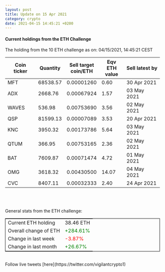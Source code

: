 ```yaml
---
layout: post
title: Update on 15 Apr 2021
category: crypto
date: 2021-04-15 14:45:21 +0200
---
```

<!-- Global site tag (gtag.js) - Google Analytics -->
<script async src="https://www.googletagmanager.com/gtag/js?id=UA-103831149-5"></script>
<script>
  window.dataLayer = window.dataLayer || [];
  function gtag(){dataLayer.push(arguments);}
  gtag('js', new Date());

  gtag('config', 'UA-103831149-5');
</script>


#### Current holdings from the ETH Challenge

The holding from the 10 ETH challenge as on: 04/15/2021, 14:45:21 CEST

|Coin ticker|Quantity|Sell target<br>coin/ETH|Eqv ETH<br>value|Sell latest by|
|-----------|--------|-----------|-----------|--------------|
MFT|68538.57|  0.00001260|0.60|30 Apr 2021|
ADX|2668.76|  0.00067924|1.57|03 May 2021|
WAVES|536.98|  0.00753690|3.56|02 May 2021|
QSP|81599.13|  0.00007089|3.53|20 Apr 2021|
KNC|3950.32|  0.00173786|5.64|03 May 2021|
QTUM|366.95|  0.00753165|2.36|02 May 2021|
BAT|7609.87|  0.00071474|4.72|01 May 2021|
OMG|3618.32|  0.00430500|14.07|04 May 2021|
CVC|8407.11|  0.00032333|2.40|24 Apr 2021|

<br>
<br>
<br>
General stats from the ETH challenge:

<table style="border:1px solid black;margin-left:auto;margin-right:auto;">
	<tbody>
	<tr>
		<td>Current ETH holding</td>
		<td>     38.46 ETH</td>
	</tr>
	<tr>
		<td>Overall change of ETH</td>
		<td><font color="green">+284.61%</font></td>
	</tr>
	<tr>
		<td>Change in last week</td>
		<td><font color="red">-3.87%</font></td>
	</tr>
	<tr>
		<td>Change in last month</td>
		<td><font color="green">+26.67%</font></td>
	</tr>
	</tbody>
</table>

<br>
Follow live tweets [here](https://twitter.com/vigilantcrypto1)
<br>
<br>